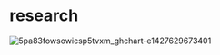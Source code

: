 # research

![5pa83fowsowicsp5tvxm_ghchart-e1427629673401](https://user-images.githubusercontent.com/182661/44534484-e8d76b00-a6c5-11e8-9967-956f7d39bed5.jpg)

